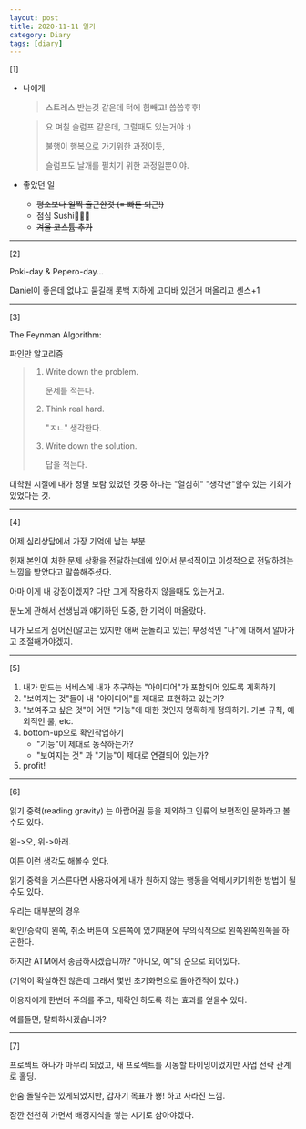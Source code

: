 ```yaml
---
layout: post
title: 2020-11-11 일기
category: Diary
tags: [diary]
---
```


[1]

- 나에게

     > 스트레스 받는것 같은데 턱에 힘빼고! 씁씁후후!
     
     > 요 며칠 슬럼프 같은데, 그럴때도 있는거야 :)
     >
     > 불행이 행복으로 가기위한 과정이듯, 
     >
     > 슬럼프도 날개를 펼치기 위한 과정일뿐이야.

  

- 좋았던 일

  - ~~평소보다 일찍 출근한것 (= 빠른 퇴근!)~~
  - 점심 Sushi🍣🍣🍣
  - ~~겨울 코스튬 추가~~
  
  

---

[2]

Poki-day & Pepero-day...

Daniel이 좋은데 없냐고 묻길래 롯백 지하에 고디바 있던거 떠올리고 센스+1


---

[3]

The Feynman Algorithm:

파인만 알고리즘

> 1. Write down the problem.
>
>     문제를 적는다.
>
> 2. Think real hard.
>
>     "ㅈㄴ" 생각한다.
>
> 3. Write down the solution.
>
>     답을 적는다.

대학원 시절에 내가 정말 보람 있었던 것중 하나는 "열심히" "생각만"할수 있는 기회가 있었다는 것.




---

[4]

어제 심리상담에서 가장 기억에 남는 부분

현재 본인이 처한 문제 상황을 전달하는데에 있어서 분석적이고 이성적으로 전달하려는 느낌을 받았다고 말씀해주셨다.

아마 이게 내 강점이겠지? 다만 그게 작용하지 않을때도 있는거고.

분노에 관해서 선생님과 얘기하던 도중, 한 기억이 떠올랐다.

내가 모르게 심어진(알고는 있지만 애써 눈돌리고 있는) 부정적인 "나"에 대해서 알아가고 조절해가야겠지.



---

[5]

1. 내가 만드는 서비스에 내가 추구하는 "아이디어"가 포함되어 있도록 계획하기
2. "보여지는 것"들이 내 "아이디어"를 제대로 표현하고 있는가?
3. "보여주고 싶은 것"이 어떤 "기능"에 대한 것인지 명확하게 정의하기. 기본 규칙, 예외적인 룰, etc.
4. bottom-up으로 확인작업하기
    - "기능"이 제대로 동작하는가?
    - "보여지는 것" 과 "기능"이 제대로 연결되어 있는가?
5. profit!



---

[6]

읽기 중력(reading gravity) 는 아랍어권 등을 제외하고 인류의 보편적인 문화라고 볼수도 있다.

왼->오, 위->아래.



여튼 이런 생각도 해볼수 있다.

읽기 중력을 거스른다면 사용자에게 내가 원하지 않는 행동을 억제시키기위한 방법이 될수도 있다.

우리는 대부분의 경우

확인/승락이 왼쪽, 취소 버튼이 오른쪽에 있기때문에 무의식적으로 왼쪽왼쪽왼쪽을 하곤한다.

하지만 ATM에서 송금하시겠습니까? "아니오, 예"의 순으로 되어있다.

(기억이 확실하진 않은데 그래서 몇번 초기화면으로 돌아간적이 있다.)



이용자에게 한번더 주의를 주고, 재확인 하도록 하는 효과를 얻을수 있다.

예를들면, 탈퇴하시겠습니까?



---

[7]

프로젝트 하나가 마무리 되었고, 새 프로젝트를 시동할 타이밍이었지만 사업 전략 관계로 홀딩.

한숨 돌릴수는 있게되었지만, 갑자기 목표가 뿅! 하고 사라진 느낌.

잠깐 천천히 가면서 배경지식을 쌓는 시기로 삼아야겠다. 
